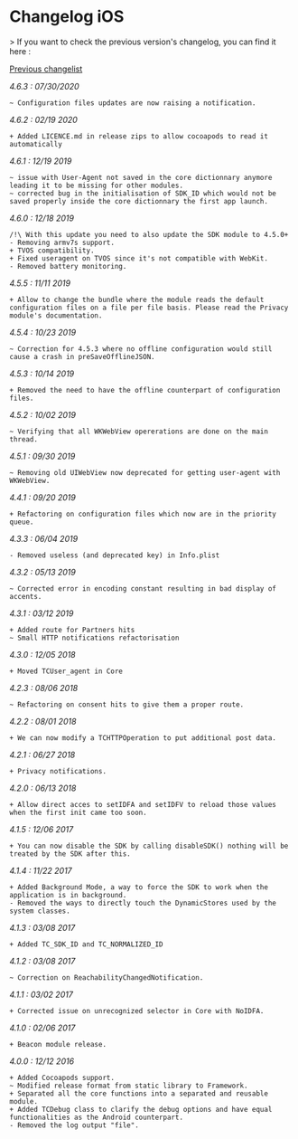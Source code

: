 Changelog iOS
=============

<div class="warning"></div>
>  If you want to check the previous version's changelog, you can find it here :

[Previous changelist](../res/changelog_iOS_3.md)

*4.6.3 : 07/30/2020*

	~ Configuration files updates are now raising a notification.

*4.6.2 : 02/19 2020*

	+ Added LICENCE.md in release zips to allow cocoapods to read it automatically

*4.6.1 : 12/19 2019*

	~ issue with User-Agent not saved in the core dictionnary anymore leading it to be missing for other modules.
	~ corrected bug in the initialisation of SDK_ID which would not be saved properly inside the core dictionnary the first app launch.

*4.6.0 : 12/18 2019*

	/!\ With this update you need to also update the SDK module to 4.5.0+
	- Removing armv7s support.
	+ TVOS compatibility.
	+ Fixed useragent on TVOS since it's not compatible with WebKit.
	- Removed battery monitoring.

*4.5.5 : 11/11 2019*

	+ Allow to change the bundle where the module reads the default configuration files on a file per file basis. Please read the Privacy module's documentation.

*4.5.4 : 10/23 2019*

	~ Correction for 4.5.3 where no offline configuration would still cause a crash in preSaveOfflineJSON.

*4.5.3 : 10/14 2019*

	+ Removed the need to have the offline counterpart of configuration files.

*4.5.2 : 10/02 2019*

    ~ Verifying that all WKWebView opererations are done on the main thread.

*4.5.1 : 09/30 2019*

    ~ Removing old UIWebView now deprecated for getting user-agent with WKWebView.


*4.4.1 : 09/20 2019*

    + Refactoring on configuration files which now are in the priority queue.


*4.3.3 : 06/04 2019*

	- Removed useless (and deprecated key) in Info.plist


*4.3.2 : 05/13 2019*

	~ Corrected error in encoding constant resulting in bad display of accents.


*4.3.1 : 03/12 2019*

    + Added route for Partners hits
    ~ Small HTTP notifications refactorisation


*4.3.0 : 12/05 2018*

	+ Moved TCUser_agent in Core


*4.2.3 : 08/06 2018*

	~ Refactoring on consent hits to give them a proper route.


*4.2.2 : 08/01 2018*

	+ We can now modify a TCHTTPOperation to put additional post data.


*4.2.1 : 06/27 2018*
	
	+ Privacy notifications.


*4.2.0 : 06/13 2018*

	+ Allow direct acces to setIDFA and setIDFV to reload those values when the first init came too soon.


*4.1.5 : 12/06 2017*

	+ You can now disable the SDK by calling disableSDK() nothing will be treated by the SDK after this.


*4.1.4 : 11/22 2017*

	+ Added Background Mode, a way to force the SDK to work when the application is in background.
	- Removed the ways to directly touch the DynamicStores used by the system classes.


*4.1.3 : 03/08 2017*

	+ Added TC_SDK_ID and TC_NORMALIZED_ID


*4.1.2 : 03/08 2017*

	~ Correction on ReachabilityChangedNotification.


*4.1.1 : 03/02 2017*

	+ Corrected issue on unrecognized selector in Core with NoIDFA.


*4.1.0 : 02/06 2017*

	+ Beacon module release.


*4.0.0 : 12/12 2016*

	+ Added Cocoapods support.
	~ Modified release format from static library to Framework.
    + Separated all the core functions into a separated and reusable module.
    + Added TCDebug class to clarify the debug options and have equal functionalities as the Android counterpart.
    - Removed the log output "file".
